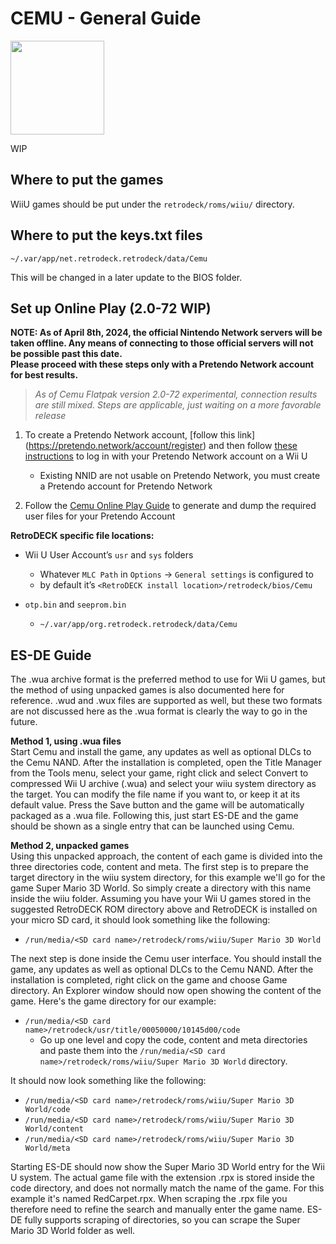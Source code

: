 # CEMU - General Guide

<img src="../../../wiki_images/logos/cemu-logo.png" width="150">

WIP

## Where to put the games
WiiU games should be put under the `retrodeck/roms/wiiu/` directory.

## Where to put the keys.txt files
`~/.var/app/net.retrodeck.retrodeck/data/Cemu`

This will be changed in a later update to the BIOS folder.

## Set up Online Play (2.0-72 WIP)

**NOTE: As of April 8th, 2024, the official Nintendo Network servers will be taken offline. Any means of connecting to those official servers will not be possible past this date. <br>Please proceed with these steps only with a Pretendo Network account for best results.**

> *As of Cemu Flatpak version 2.0-72 experimental, connection results are still mixed. Steps are applicable, just waiting on a more favorable release*

1. To create a Pretendo Network account, [follow this link] (https://pretendo.network/account/register) and then follow [these instructions](https://pretendo.network/docs/install/wiiu) to log in with your Pretendo Network account on a Wii U

    - Existing NNID are not usable on Pretendo Network, you must create a Pretendo account for Pretendo Network

2. Follow the [Cemu Online Play Guide](https://cemu.cfw.guide/online-play.html) to generate and dump the required user files for your Pretendo Account

**RetroDECK specific file locations:**

-  Wii U User Account’s `usr` and `sys` folders
    - Whatever `MLC Path` in `Options` -> `General settings` is configured to
    - by default it’s `<RetroDECK install location>/retrodeck/bios/Cemu`
  
- `otp.bin` and `seeprom.bin`
    - `~/.var/app/org.retrodeck.retrodeck/data/Cemu` 

## ES-DE Guide

The .wua archive format is the preferred method to use for Wii U games, but the method of using unpacked games is also documented here for reference.
.wud and .wux files are supported as well, but these two formats are not discussed here as the .wua format is clearly the way to go in the future.

**Method 1, using .wua files**<br>
Start Cemu and install the game, any updates as well as optional DLCs to the Cemu NAND. After the installation is completed, open the Title Manager from the Tools menu, select your game, right click and select Convert to compressed Wii U archive (.wua) and select your wiiu system directory as the target. You can modify the file name if you want to, or keep it at its default value. Press the Save button and the game will be automatically packaged as a .wua file.
Following this, just start ES-DE and the game should be shown as a single entry that can be launched using Cemu.

**Method 2, unpacked games**<br>
Using this unpacked approach, the content of each game is divided into the three directories code, content and meta.
The first step is to prepare the target directory in the wiiu system directory, for this example we'll go for the game Super Mario 3D World. So simply create a directory with this name inside the wiiu folder. Assuming you have your Wii U games stored in the suggested RetroDECK ROM directory above and RetroDECK is installed on your micro SD card, it should look something like the following:

- `/run/media/<SD card name>/retrodeck/roms/wiiu/Super Mario 3D World`

The next step is done inside the Cemu user interface. You should install the game, any updates as well as optional DLCs to the Cemu NAND. After the installation is completed, right click on the game and choose Game directory. An Explorer window should now open showing the content of the game. Here's the game directory for our example:

- `/run/media/<SD card name>/retrodeck/usr/title/00050000/10145d00/code`
    - Go up one level and copy the code, content and meta directories and paste them into the `/run/media/<SD card name>/retrodeck/roms/wiiu/Super Mario 3D World` directory.

It should now look something like the following:

- `/run/media/<SD card name>/retrodeck/roms/wiiu/Super Mario 3D World/code`
- `/run/media/<SD card name>/retrodeck/roms/wiiu/Super Mario 3D World/content`
- `/run/media/<SD card name>/retrodeck/roms/wiiu/Super Mario 3D World/meta`

Starting ES-DE should now show the Super Mario 3D World entry for the Wii U system. The actual game file with the extension .rpx is stored inside the code directory, and does not normally match the name of the game. For this example it's named RedCarpet.rpx. When scraping the .rpx file you therefore need to refine the search and manually enter the game name. ES-DE fully supports scraping of directories, so you can scrape the Super Mario 3D World folder as well.
